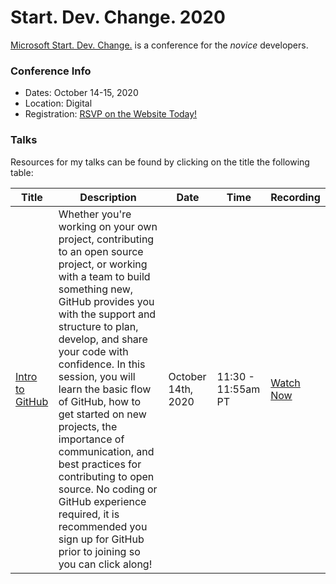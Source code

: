 # Start. Dev. Change. 2020

[Microsoft Start. Dev. Change.](https://startdevchange.com/) is a conference for the *novice* developers.  

### Conference Info
- Dates: October 14-15, 2020
- Location: Digital
- Registration: [RSVP on the Website Today!](https://startdevchange.com/)

### Talks

Resources for my talks can be found by clicking on the title the following table:

| Title | Description | Date | Time | Recording |
|-------|-------------|------|------|-----------|
| [Intro to GitHub](https://github.com/sguthals/talkswithdrg/tree/main/2020/start-dev-change/intro-to-github) | Whether you're working on your own project, contributing to an open source project, or working with a team to build something new, GitHub provides you with the support and structure to plan, develop, and share your code with confidence. In this session, you will learn the basic flow of GitHub, how to get started on new projects, the importance of communication, and best practices for contributing to open source. No coding or GitHub experience required, it is recommended you sign up for GitHub prior to joining so you can click along! | October 14th, 2020 | 11:30 - 11:55am PT | [Watch Now](https://www.youtube.com/watch?v=IE_w8TdmwUE&list=PLjoGSbuzyEriHSCiI3GOruooW1DwgnNbx&index=2&t=27s) |
